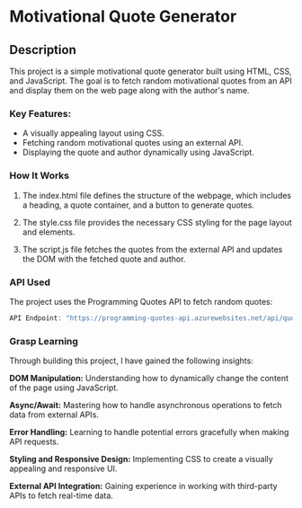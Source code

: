 # Motivational Quote Generator

## Description

This project is a simple motivational quote generator built using HTML, CSS, and JavaScript. The goal is to fetch random motivational quotes from an API and display them on the web page along with the author's name.

### Key Features:

- A visually appealing layout using CSS.
- Fetching random motivational quotes using an external API.
- Displaying the quote and author dynamically using JavaScript.

### How It Works

1. The index.html file defines the structure of the webpage, which includes a heading, a quote container, and a button to generate quotes.

2. The style.css file provides the necessary CSS styling for the page layout and elements.

3. The script.js file fetches the quotes from the external API and updates the DOM with the fetched quote and author.

### API Used

The project uses the Programming Quotes API to fetch random quotes:

```javascript
API Endpoint: "https://programming-quotes-api.azurewebsites.net/api/quotes/random"
```

### Grasp Learning

Through building this project, I have gained the following insights:

**DOM Manipulation:** Understanding how to dynamically change the content of the page using JavaScript.

**Async/Await:** Mastering how to handle asynchronous operations to fetch data from external APIs.

**Error Handling:** Learning to handle potential errors gracefully when making API requests.

**Styling and Responsive Design:** Implementing CSS to create a visually appealing and responsive UI.

**External API Integration:** Gaining experience in working with third-party APIs to fetch real-time data.
```
